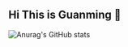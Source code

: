 ## Hi This is Guanming 👋
![Anurag's GitHub stats](https://github-readme-stats.vercel.app/api?username=william-Dic&show_icons=true&bg_color=00000000)
